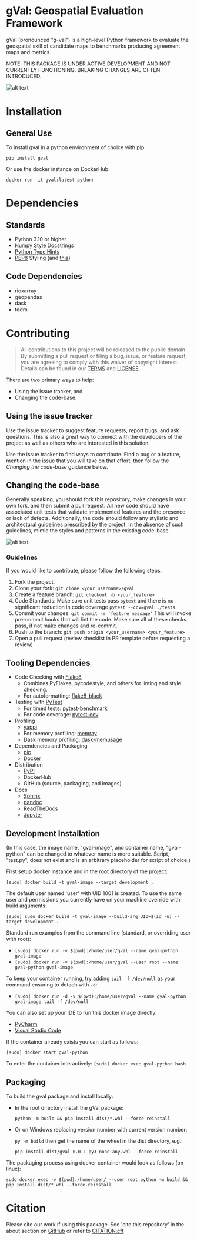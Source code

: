 # gVal: Geospatial Evaluation Framework

gVal (pronounced "g-val") is a high-level Python framework to evaluate
the geospatial skill of candidate maps to benchmarks producing agreement
maps and metrics.

NOTE: THIS PACKAGE IS UNDER ACTIVE DEVELOPMENT AND NOT CURRENTLY
FUNCTIONING. BREAKING CHANGES ARE OFTEN INTRODUCED.

![alt text](./images/ExampleWorkflow.png)

# Installation

## General Use

To install gval in a python environment of choice with pip:

`pip install gval`

Or use the docker instance on DockerHub:

`docker run -it gval:latest python`

# Dependencies

## Standards

  - Python 3.10 or higher
  - [Numpy Style Docstrings](https://numpydoc.readthedocs.io/en/v1.1.0/format.html#documenting-modules)
  - [Python Type Hints](https://docs.python.org/3/library/typing.html)
  - [PEP8](https://pep8.org/) Styling (and
    [this](https://peps.python.org/pep-0008/))

## Code Dependencies

  - rioxarray
  - geopandas
  - dask
  - tqdm

# Contributing

> All contributions to this project will be released to the public
> domain. By submitting a pull request or filing a bug, issue, or
> feature request, you are agreeing to comply with this waiver of
> copyright interest. Details can be found in our [TERMS](TERMS.MD) and
> [LICENSE](LICENSE.MD).

There are two primary ways to help:

  - Using the issue tracker, and
  - Changing the code-base.

## Using the issue tracker

Use the issue tracker to suggest feature requests, report bugs, and ask
questions. This is also a great way to connect with the developers of
the project as well as others who are interested in this solution.

Use the issue tracker to find ways to contribute. Find a bug or a
feature, mention in the issue that you will take on that effort, then
follow the *Changing the code-base* guidance below.

## Changing the code-base

Generally speaking, you should fork this repository, make changes in
your own fork, and then submit a pull request. All new code should have
associated unit tests that validate implemented features and the
presence or lack of defects. Additionally, the code should follow any
stylistic and architectural guidelines prescribed by the project. In the
absence of such guidelines, mimic the styles and patterns in the
existing code-base.

![alt text](./images/ContributionGraphic.png)

### Guidelines

If you would like to contribute, please follow the following steps:

1.  Fork the project.
2.  Clone your fork: `git clone <your_username>/gval`
3.  Create a feature branch: `git checkout -b <your_feature>`
4.  Code Standards: Make sure unit tests pass `pytest` and there is no
    significant reduction in code coverage `pytest --cov=gval ./tests`.
5.  Commit your changes: `git commit -m 'feature message'` This will
    invoke pre-commit hooks that will lint the code. Make sure all of
    these checks pass, if not make changes and re-commit.
6.  Push to the branch: `git push origin <your_username> <your_feature>`
7.  Open a pull request (review checklist in PR template before
    requesting a review)

## Tooling Dependencies

  - Code Checking with [Flake8](https://github.com/PyCQA/flake8)
      - Combines PyFlakes, pycodestyle, and others for linting and style
        checking.
      - For autoformatting:
        [flake8-black](https://pypi.org/project/flake8-black/)
  - Testing with
    [PyTest](https://docs.pytest.org/en/7.1.x/contents.html)
      - For timed tests:
        [pytest-benchmark](https://pypi.org/project/pytest-benchmark/)
      - For code coverage:
        [pytest-cov](https://pypi.org/project/pytest-cov/)
  - Profiling
      - [yappi](https://github.com/sumerc/yappi/)
      - For memory profiling: [memray](https://pypi.org/project/memray/)
      - Dask memory profiling:
        [dask-memusage](https://github.com/itamarst/dask-memusage)
  - Dependencies and Packaging
      - [pip](https://packaging.python.org/en/latest/key_projects/#pip)
      - Docker
  - Distribution
      - [PyPI](https://pypi.org/)
      - DockerHub
      - GitHub (source, packaging, and images)
  - Docs
      - [Sphinx](https://www.sphinx-doc.org/)
      - [pandoc](https://pypi.org/project/pandoc/)
      - [ReadTheDocs](https://readthedocs.org/)
      - [Jupyter](https://pypi.org/project/jupyter/)

## Development Installation

(In this case, the image name, "gval-image", and container name,
"gval-python" can be changed to whatever name is more suitable. Script,
"test.py", does not exist and is an arbitrary placeholder for script of
choice.)

First setup docker instance and in the root directory of the project:

` [sudo] docker build -t gval-image --target development .  `

The default user named 'user' with UID 1001 is created. To use the same
user and permissions you currently have on your machine override with
build arguments:

`[sudo] sudo docker build -t gval-image --build-arg UID=$(id -u)
--target development .`

Standard run examples from the command line (standard, or overriding
user with root):

  - `[sudo] docker run -v $(pwd):/home/user/gval --name gval-python
    gval-image`
  - `[sudo] docker run -v $(pwd):/home/user/gval --user root --name
    gval-python gval-image`

To keep your container running, try adding `tail -f /dev/null` as your
command ensuring to detach with `-d`:

  - `[sudo] docker run -d -v $(pwd):/home/user/gval --name gval-python
    gval-image tail -f /dev/null`

You can also set up your IDE to run this docker image directly:

  - [PyCharm](https://www.jetbrains.com/help/pycharm/using-docker-as-a-remote-interpreter.html#config-docker)
  - [Visual Studio
    Code](https://code.visualstudio.com/docs/containers/quickstart-python)

If the container already exists you can start as follows:

`[sudo] docker start gval-python`

To enter the container interactively: `[sudo] docker exec gval-python
bash`

## Packaging

To build the gval package and install locally:

  - In the root directory install the gVal package:

    `python -m build && pip install dist/*.whl --force-reinstall`

  - Or on Windows replacing version number with current version number:

    `py -m build` then get the name of the wheel in the dist directory,
    e.g.:

    `pip install dist/gval-0.0.1-py3-none-any.whl --force-reinstall`

The packaging process using docker container would look as follows (on
linux):

`sudo docker exec -v $(pwd):/home/user/ --user root python -m build &&
pip install dist/*.whl --force-reinstall`

# Citation

Please cite our work if using this package. See 'cite this repository'
in the about section on [GitHub](https://github.com/NOAA-OWP/gval/) or
refer to [CITATION.cff](CITATION.cff)
